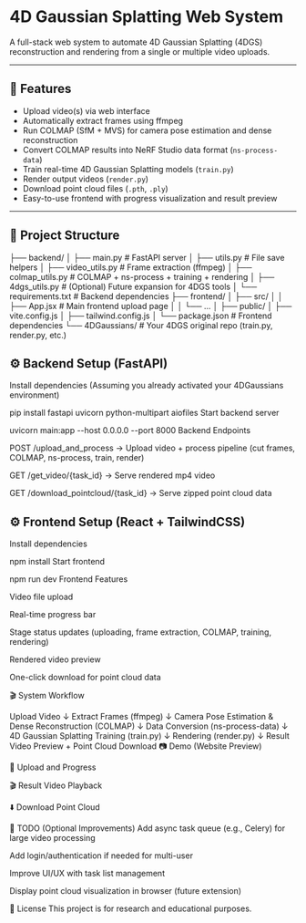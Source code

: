 # 4D Gaussian Splatting Web System

A full-stack web system to automate 4D Gaussian Splatting (4DGS) reconstruction and rendering from a single or multiple video uploads.

---

## 🚀 Features

- Upload video(s) via web interface
- Automatically extract frames using ffmpeg
- Run COLMAP (SfM + MVS) for camera pose estimation and dense reconstruction
- Convert COLMAP results into NeRF Studio data format (`ns-process-data`)
- Train real-time 4D Gaussian Splatting models (`train.py`)
- Render output videos (`render.py`)
- Download point cloud files (`.pth`, `.ply`)
- Easy-to-use frontend with progress visualization and result preview

---

## 📂 Project Structure

├── backend/
│   ├── main.py          # FastAPI server
│   ├── utils.py         # File save helpers
│   ├── video_utils.py   # Frame extraction (ffmpeg)
│   ├── colmap_utils.py  # COLMAP + ns-process + training + rendering
│   ├── 4dgs_utils.py    # (Optional) Future expansion for 4DGS tools
│   └── requirements.txt # Backend dependencies
├── frontend/
│   ├── src/
│   │   ├── App.jsx      # Main frontend upload page
│   │   └── ...
│   ├── public/
│   ├── vite.config.js
│   ├── tailwind.config.js
│   └── package.json     # Frontend dependencies
└── 4DGaussians/          # Your 4DGS original repo (train.py, render.py, etc.)

## ⚙️ Backend Setup (FastAPI)
Install dependencies
(Assuming you already activated your 4DGaussians environment)

pip install fastapi uvicorn python-multipart aiofiles
Start backend server

uvicorn main:app --host 0.0.0.0 --port 8000
Backend Endpoints

POST /upload_and_process → Upload video + process pipeline (cut frames, COLMAP, ns-process, train, render)

GET /get_video/{task_id} → Serve rendered mp4 video

GET /download_pointcloud/{task_id} → Serve zipped point cloud data

## ⚙️ Frontend Setup (React + TailwindCSS)
Install dependencies

npm install
Start frontend


npm run dev
Frontend Features

Video file upload

Real-time progress bar

Stage status updates (uploading, frame extraction, COLMAP, training, rendering)

Rendered video preview

One-click download for point cloud data

🎬 System Workflow

Upload Video
    ↓
Extract Frames (ffmpeg)
    ↓
Camera Pose Estimation & Dense Reconstruction (COLMAP)
    ↓
Data Conversion (ns-process-data)
    ↓
4D Gaussian Splatting Training (train.py)
    ↓
Rendering (render.py)
    ↓
Result Video Preview + Point Cloud Download
📷 Demo (Website Preview)
<!-- 放你網站截圖這邊，建議截圖放在 /images/ 資料夾 -->
🎥 Upload and Progress

🎬 Result Video Playback

⬇️ Download Point Cloud

🧠 TODO (Optional Improvements)
Add async task queue (e.g., Celery) for large video processing

Add login/authentication if needed for multi-user

Improve UI/UX with task list management

Display point cloud visualization in browser (future extension)

📄 License
This project is for research and educational purposes.
